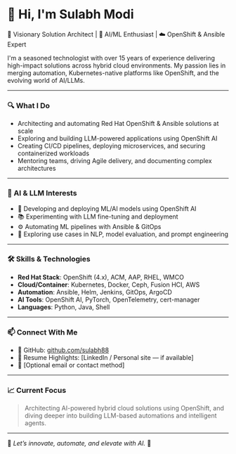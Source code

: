 # 👋 Hi, I'm Sulabh Modi

🚀 Visionary Solution Architect | 🧠 AI/ML Enthusiast | ☁️ OpenShift & Ansible Expert

I'm a seasoned technologist with over 15 years of experience delivering high-impact solutions across hybrid cloud environments. My passion lies in merging automation, Kubernetes-native platforms like OpenShift, and the evolving world of AI/LLMs.

---

### 🔍 What I Do

- Architecting and automating Red Hat OpenShift & Ansible solutions at scale
- Exploring and building LLM-powered applications using OpenShift AI
- Creating CI/CD pipelines, deploying microservices, and securing containerized workloads
- Mentoring teams, driving Agile delivery, and documenting complex architectures

---

### 🧠 AI & LLM Interests

- 🤖 Developing and deploying ML/AI models using OpenShift AI
- 📚 Experimenting with LLM fine-tuning and deployment
- ⚙️ Automating ML pipelines with Ansible & GitOps
- 🔬 Exploring use cases in NLP, model evaluation, and prompt engineering

---

### 🛠️ Skills & Technologies

- **Red Hat Stack**: OpenShift (4.x), ACM, AAP, RHEL, WMCO
- **Cloud/Container**: Kubernetes, Docker, Ceph, Fusion HCI, AWS
- **Automation**: Ansible, Helm, Jenkins, GitOps, ArgoCD
- **AI Tools**: OpenShift AI, PyTorch, OpenTelemetry, cert-manager
- **Languages**: Python, Java, Shell

---

### 📫 Connect With Me

- 🔗 GitHub: [github.com/sulabh88](https://github.com/sulabh88)
- 🧾 Resume Highlights: [LinkedIn / Personal site — if available]
- 📩 [Optional email or contact method]

---

### 📈 Current Focus

> Architecting AI-powered hybrid cloud solutions using OpenShift, and diving deeper into building LLM-based automations and intelligent agents.

---

🌟 _Let’s innovate, automate, and elevate with AI._ 🌟
